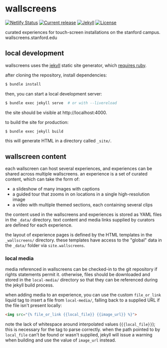 # wallscreens
[![Netlify Status](https://api.netlify.com/api/v1/badges/692ef43d-2785-4975-a5c4-9db57a66b315/deploy-status)](https://app.netlify.com/sites/sul-wallscreens/deploys)
[![Current release](https://img.shields.io/github/v/release/sul-dlss/wallscreens)](https://github.com/sul-dlss/wallscreens/releases)
[![Jekyll](https://img.shields.io/badge/powered_by-jekyll-blue.svg)](http://jekyllrb.com/)
[![License](https://img.shields.io/badge/license-apache%202.0-blue.svg)](https://opensource.org/licenses/Apache-2.0)

curated experiences for touch-screen installations on the stanford campus.  wallscreens.stanford.edu

## local development
wallscreens uses the [jekyll](http://jekyllrb.com/) static site generator, which [requires ruby](http://jekyllrb.com/docs/#prerequisites).

after cloning the repository, install dependencies:
```sh
$ bundle install
```
then, you can start a local development server:
```sh
$ bundle exec jekyll serve  # or with --livereload
```
the site should be visible at http://localhost:4000.

to build the site for production:
```sh
$ bundle exec jekyll build
```
this will generate HTML in a directory called `_site/`.

## wallscreen content
each wallscreen can host several experiences, and experiences can be shared across multiple wallscreens. an experience is a set of curated content, which can take the form of:
- a slideshow of many images with captions
- a guided tour that zooms in on locations in a single high-resolution image
- a video with multiple themed sections, each containing several clips

the content used in the wallscreens and experiences is stored as YAML files in the `_data/` directory. text content and media links supplied by curators are defined for each experience.

the layout of experience pages is defined by the HTML templates in the `_wallscreens/` directory. these templates have access to the "global" data in the `_data/` folder via `site.wallscreens`.

### local media
media referenced in wallscreens can be checked-in to the git repository if rights statements permit it. otherwise, files should be downloaded and stored in the `local-media/` directory so that they can be referenced during the jekyll build process.

when adding media to an experience, you can use the custom `file_or_link` liquid tag to insert a file from `local-media/`, falling back to a supplied URL if the file isn't present locally:
```html
<img src="{% file_or_link {{local_file}} {{image_url}} %}">
```
note the lack of whitespace around interpolated values (`{{local_file}}`); this is necessary for the tag to parse correctly. when the path pointed to by `local_file` can't be found or wasn't supplied, jekyll will issue a warning when building and use the value of `image_url` instead.

